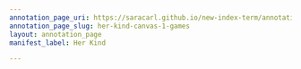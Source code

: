 ```yaml
---
annotation_page_uri: https://saracarl.github.io/new-index-term/annotations/her-kind-canvas-1-games.json
annotation_page_slug: her-kind-canvas-1-games
layout: annotation_page
manifest_label: Her Kind

---
```

